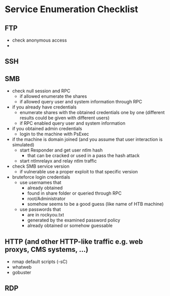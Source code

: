 # Service Enumeration Checklist
## FTP
* check anonymous access
* 
## SSH
## SMB
* check null session and RPC
  * if allowed enumerate the shares
  * if allowed query user and system information through RPC  
* if you already have credentials
  * enumerate shares with the obtained credentials one by one (different results could be given with different users)
  * if RPC enabled  query user and system information
* if you obtained admin credentials
  * login to the machine with PsExec
* if the machine is domain joined (and you assume that user interaction is simulated)
  * start Responder and get user ntlm hash
    * that can be cracked or used in a pass the hash attack
  * start ntlmrelayx and relay ntlm traffic
* check SMB service version
  * if vulnerable use a proper exploit to that specific version
* bruteforce login credentials
  * use usernames that
    * already obtained
    * found in share folder or queried through RPC
    * root/Administrator
    * somehow seems to be a good guess (like name of HTB machine)
  * use passwords that
    * are in rockyou.txt
    * generated by the examined password policy
    * already obtained or somehow guessable
## HTTP (and other HTTP-like traffic e.g. web proxys, CMS systems, ...)
* nmap default scripts (-sC)
* whatweb
* gobuster
## RDP
